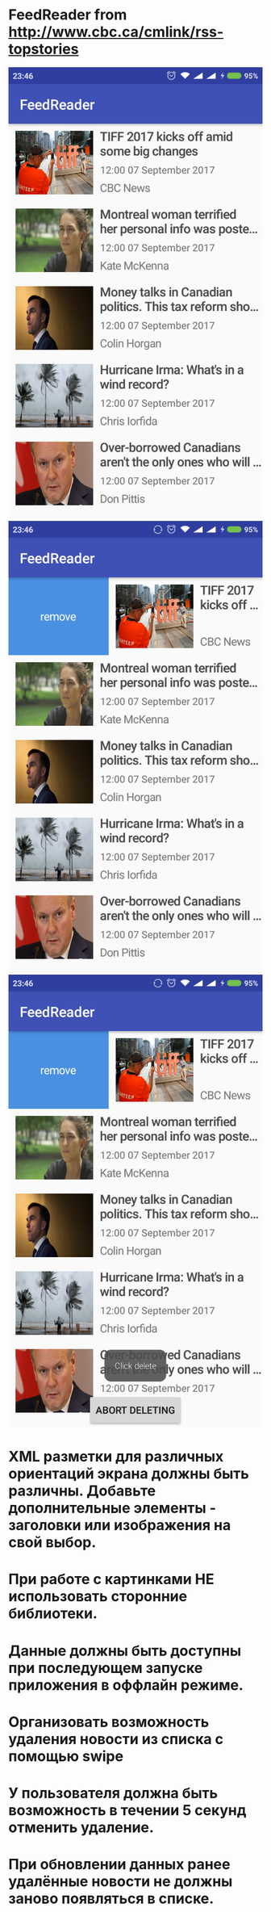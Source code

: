 # FeedReader from http://www.cbc.ca/cmlink/rss-topstories
![Alt text](/Screenshot1.png?raw=true)
![Alt text](/Screenshot2.png?raw=true)
![Alt text](/Screenshot3.png?raw=true)
# XML разметки для различных ориентаций экрана должны быть различны. Добавьте дополнительные элементы - заголовки или изображения на свой выбор.
# При работе с картинками НЕ использовать сторонние библиотеки.
# Данные должны быть доступны при последующем запуске приложения в оффлайн режиме.
# Организовать возможность удаления новости из списка с помощью swipe
# У пользователя должна быть возможность в течении 5 секунд отменить удаление.
# При обновлении данных ранее удалённые новости не должны заново появляться в списке.
